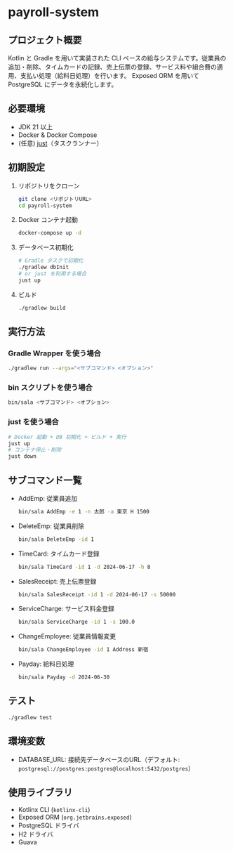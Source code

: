 # payroll-system

## プロジェクト概要

Kotlin と Gradle を用いて実装された CLI ベースの給与システムです。従業員の追加・削除、タイムカードの記録、売上伝票の登録、サービス料や組合費の適用、支払い処理（給料日処理）を行います。
Exposed ORM を用いて PostgreSQL にデータを永続化します。

## 必要環境
- JDK 21 以上
- Docker & Docker Compose
- (任意) [just](https://github.com/casey/just)（タスクランナー）

## 初期設定
1. リポジトリをクローン
   ```bash
   git clone <リポジトリURL>
   cd payroll-system
   ```
2. Docker コンテナ起動
   ```bash
   docker-compose up -d
   ```
3. データベース初期化
   ```bash
   # Gradle タスクで初期化
   ./gradlew dbInit
   # or just を利用する場合
   just up
   ```
4. ビルド
   ```bash
   ./gradlew build
   ```

## 実行方法

### Gradle Wrapper を使う場合
```bash
./gradlew run --args="<サブコマンド> <オプション>"
```

### bin スクリプトを使う場合
```bash
bin/sala <サブコマンド> <オプション>
```

### just を使う場合
```bash
# Docker 起動 + DB 初期化 + ビルド + 実行
just up
# コンテナ停止・削除
just down
```

## サブコマンド一覧
- AddEmp: 従業員追加
  ```bash
  bin/sala AddEmp -e 1 -n 太郎 -a 東京 H 1500
  ```
- DeleteEmp: 従業員削除
  ```bash
  bin/sala DeleteEmp -id 1
  ```
- TimeCard: タイムカード登録
  ```bash
  bin/sala TimeCard -id 1 -d 2024-06-17 -h 8
  ```
- SalesReceipt: 売上伝票登録
  ```bash
  bin/sala SalesReceipt -id 1 -d 2024-06-17 -s 50000
  ```
- ServiceCharge: サービス料金登録
  ```bash
  bin/sala ServiceCharge -id 1 -s 100.0
  ```
- ChangeEmployee: 従業員情報変更
  ```bash
  bin/sala ChangeEmployee -id 1 Address 新宿
  ```
- Payday: 給料日処理
  ```bash
  bin/sala Payday -d 2024-06-30
  ```

## テスト
```bash
./gradlew test
```

## 環境変数
- DATABASE_URL: 接続先データベースのURL（デフォルト: `postgresql://postgres:postgres@localhost:5432/postgres`）

## 使用ライブラリ
- Kotlinx CLI (`kotlinx-cli`)
- Exposed ORM (`org.jetbrains.exposed`)
- PostgreSQL ドライバ
- H2 ドライバ
- Guava
